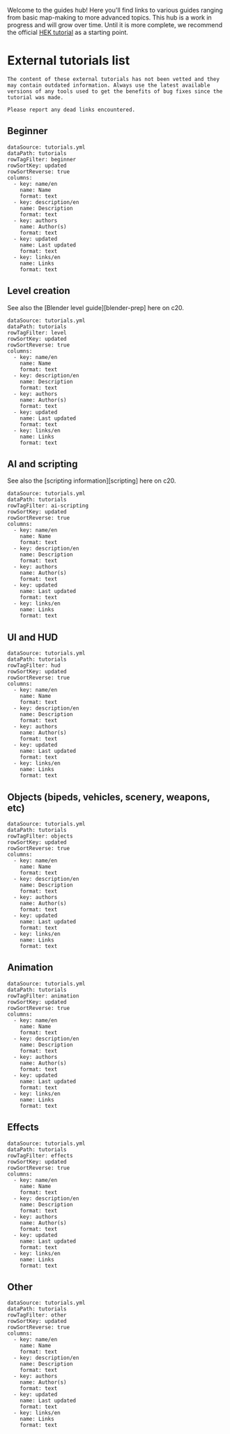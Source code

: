 Welcome to the guides hub! Here you'll find links to various guides ranging from basic map-making to more advanced topics. This hub is a work in progress and will grow over time. Until it is more complete, we recommend the official [HEK tutorial][hek] as a starting point.

# External tutorials list
```.alert
The content of these external tutorials has not been vetted and they may contain outdated information. Always use the latest available versions of any tools used to get the benefits of bug fixes since the tutorial was made.

Please report any dead links encountered.
```

## Beginner
```.table
dataSource: tutorials.yml
dataPath: tutorials
rowTagFilter: beginner
rowSortKey: updated
rowSortReverse: true
columns:
  - key: name/en
    name: Name
    format: text
  - key: description/en
    name: Description
    format: text
  - key: authors
    name: Author(s)
    format: text
  - key: updated
    name: Last updated
    format: text
  - key: links/en
    name: Links
    format: text
```

## Level creation
See also the [Blender level guide][blender-prep] here on c20.

```.table
dataSource: tutorials.yml
dataPath: tutorials
rowTagFilter: level
rowSortKey: updated
rowSortReverse: true
columns:
  - key: name/en
    name: Name
    format: text
  - key: description/en
    name: Description
    format: text
  - key: authors
    name: Author(s)
    format: text
  - key: updated
    name: Last updated
    format: text
  - key: links/en
    name: Links
    format: text
```

## AI and scripting
See also the [scripting information][scripting] here on c20.

```.table
dataSource: tutorials.yml
dataPath: tutorials
rowTagFilter: ai-scripting
rowSortKey: updated
rowSortReverse: true
columns:
  - key: name/en
    name: Name
    format: text
  - key: description/en
    name: Description
    format: text
  - key: authors
    name: Author(s)
    format: text
  - key: updated
    name: Last updated
    format: text
  - key: links/en
    name: Links
    format: text
```

## UI and HUD
```.table
dataSource: tutorials.yml
dataPath: tutorials
rowTagFilter: hud
rowSortKey: updated
rowSortReverse: true
columns:
  - key: name/en
    name: Name
    format: text
  - key: description/en
    name: Description
    format: text
  - key: authors
    name: Author(s)
    format: text
  - key: updated
    name: Last updated
    format: text
  - key: links/en
    name: Links
    format: text
```

## Objects (bipeds, vehicles, scenery, weapons, etc)
```.table
dataSource: tutorials.yml
dataPath: tutorials
rowTagFilter: objects
rowSortKey: updated
rowSortReverse: true
columns:
  - key: name/en
    name: Name
    format: text
  - key: description/en
    name: Description
    format: text
  - key: authors
    name: Author(s)
    format: text
  - key: updated
    name: Last updated
    format: text
  - key: links/en
    name: Links
    format: text
```

## Animation
```.table
dataSource: tutorials.yml
dataPath: tutorials
rowTagFilter: animation
rowSortKey: updated
rowSortReverse: true
columns:
  - key: name/en
    name: Name
    format: text
  - key: description/en
    name: Description
    format: text
  - key: authors
    name: Author(s)
    format: text
  - key: updated
    name: Last updated
    format: text
  - key: links/en
    name: Links
    format: text
```

## Effects
```.table
dataSource: tutorials.yml
dataPath: tutorials
rowTagFilter: effects
rowSortKey: updated
rowSortReverse: true
columns:
  - key: name/en
    name: Name
    format: text
  - key: description/en
    name: Description
    format: text
  - key: authors
    name: Author(s)
    format: text
  - key: updated
    name: Last updated
    format: text
  - key: links/en
    name: Links
    format: text
```

## Other
```.table
dataSource: tutorials.yml
dataPath: tutorials
rowTagFilter: other
rowSortKey: updated
rowSortReverse: true
columns:
  - key: name/en
    name: Name
    format: text
  - key: description/en
    name: Description
    format: text
  - key: authors
    name: Author(s)
    format: text
  - key: updated
    name: Last updated
    format: text
  - key: links/en
    name: Links
    format: text
```

[hek]: http://hce.halomaps.org/hek/
